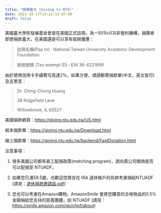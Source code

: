 ```yaml
---
title: "捐贈臺大 (Giving to NTU)"
date: 2021-10-17T14:22:13-07:00
draft: false
---
```

美國臺大學術發展基金會是在美國正式註冊，為一501(c)(3)非營利機構，捐贈者即使捐款臺大，在美國還是可以享有抵税優惠：

> 註冊名稱(Pay to) : National Taiwan University Academic Development Foundation
>
> 抵税號碼 (Tax-exempt ID) : EIN 36-4221899

由於使用信用卡手續費可高達2%，如果方便，煩請郵寄捐款單(中文、英文皆可)及支票至：

> Dr. Ching-Chong Huang
>
> 38 Ridgefield Lane
>
> Willowbrook, IL 60527

美國捐款網頁：<https://giving.ntu.edu.tw/US.html>

紙本捐款單：<https://giving.ntu.edu.tw/Download.html>

線上捐款單：<https://giving.ntu.edu.tw/backend/FastDonation.html>

注意事項：

1. 很多美國公司都有員工配捐政策(matching program)，請向貴公司徵詢是否可以配捐至 NTUADF。

2. 如果您已滿59.5歲，也歡迎您將存在 IRA 退休帳戶的存款考慮捐給NTUADF (請見：[退休捐款邀請函.pdf](https://guanlinchao.github.io/giving-to-ntu/files/NTUADF_US_Retirement_Donation_letter_2021.pdf))

3. 您也可以考慮在Amazon購物，AmazonSmile 會將您購買的合格物品的0.5% 金額捐給您支持的慈善團體，如 NTUADF (請見：https://smile.amazon.com/gp/chpf/about)
